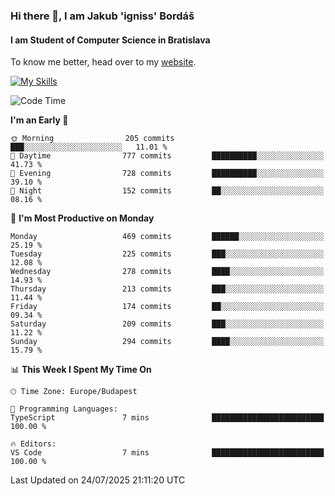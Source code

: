 ### Hi there 👋, I am Jakub 'igniss' Bordáš

#### I am Student of Computer Science in Bratislava
To know me better, head over to my [website](https://bordas.sk).

[![My Skills](https://skillicons.dev/icons?i=js,typescript,html,css,figma,svelte,vue,next,postgresql,nest,express,nodejs)](https://bordas.sk)


<!--START_SECTION:waka-->
![Code Time](http://img.shields.io/badge/Code%20Time-1%2C996%20hrs%2034%20mins-blue)

**I'm an Early 🐤** 

```text
🌞 Morning                205 commits         ███░░░░░░░░░░░░░░░░░░░░░░   11.01 % 
🌆 Daytime                777 commits         ██████████░░░░░░░░░░░░░░░   41.73 % 
🌃 Evening                728 commits         ██████████░░░░░░░░░░░░░░░   39.10 % 
🌙 Night                  152 commits         ██░░░░░░░░░░░░░░░░░░░░░░░   08.16 % 
```
📅 **I'm Most Productive on Monday** 

```text
Monday                   469 commits         ██████░░░░░░░░░░░░░░░░░░░   25.19 % 
Tuesday                  225 commits         ███░░░░░░░░░░░░░░░░░░░░░░   12.08 % 
Wednesday                278 commits         ████░░░░░░░░░░░░░░░░░░░░░   14.93 % 
Thursday                 213 commits         ███░░░░░░░░░░░░░░░░░░░░░░   11.44 % 
Friday                   174 commits         ██░░░░░░░░░░░░░░░░░░░░░░░   09.34 % 
Saturday                 209 commits         ███░░░░░░░░░░░░░░░░░░░░░░   11.22 % 
Sunday                   294 commits         ████░░░░░░░░░░░░░░░░░░░░░   15.79 % 
```


📊 **This Week I Spent My Time On** 

```text
🕑︎ Time Zone: Europe/Budapest

💬 Programming Languages: 
TypeScript               7 mins              █████████████████████████   100.00 % 

🔥 Editors: 
VS Code                  7 mins              █████████████████████████   100.00 % 
```


 Last Updated on 24/07/2025 21:11:20 UTC
<!--END_SECTION:waka-->
